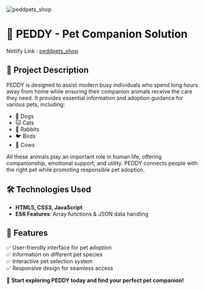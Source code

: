 
![peddpets_shop](https://github.com/user-attachments/assets/cdbe556d-5db6-4361-a3df-86a17a8c5a9e)


# 🐾 PEDDY - Pet Companion Solution  

Netlify Link :  [peddpets_shop](https://peddpets-shop.netlify.app)

## 📌 Project Description  
PEDDY is designed to assist modern busy individuals who spend long hours away from home while ensuring their companion animals receive the care they need. It provides essential information and adoption guidance for various pets, including:  

- 🐶 Dogs  
- 🐱 Cats  
- 🐰 Rabbits  
- 🐦 Birds  
- 🐄 Cows  

All these animals play an important role in human life, offering companionship, emotional support, and utility. PEDDY connects people with the right pet while promoting responsible pet adoption.  

## 🛠 Technologies Used  
- **HTML5, CSS3, JavaScript**  
- **ES6 Features**: Array functions & JSON data handling  

## 🎯 Features  
✅ User-friendly interface for pet adoption  
✅ Information on different pet species  
✅ Interactive pet selection system  
✅ Responsive design for seamless access  

🚀 **Start exploring PEDDY today and find your perfect pet companion!**  
